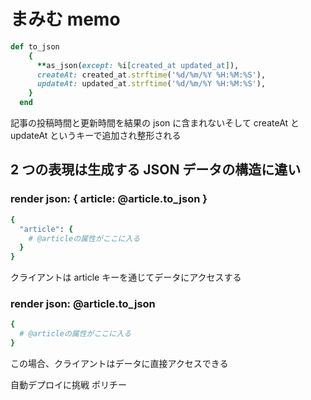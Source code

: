 # まみむ memo

```ruby
def to_json
    {
      **as_json(except: %i[created_at updated_at]),
      createAt: created_at.strftime('%d/%m/%Y %H:%M:%S'),
      updateAt: updated_at.strftime('%d/%m/%Y %H:%M:%S'),
    }
  end
```

記事の投稿時間と更新時間を結果の json に含まれないそして createAt と updateAt というキーで追加され整形される

## 2 つの表現は生成する JSON データの構造に違い

### render json: { article: @article.to_json }

```ruby
{
  "article": {
    # @articleの属性がここに入る
  }
}
```

クライアントは article キーを通じてデータにアクセスする

### render json: @article.to_json

```ruby
{
  # @articleの属性がここに入る
}
```

この場合、クライアントはデータに直接アクセスできる

自動デプロイに挑戦
ポリチー
